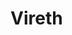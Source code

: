 # Vireth

###

<div style="display: flex; justify-content: center; align-items: center; padding: 2rem;">
  <img 
    src="https://github-readme-stats.vercel.app/api/top-langs?username=vireth-dev&locale=en&hide_title=true&layout=compact&card_width=320&langs_count=5&theme=github_dark&hide_border=true&order=2" 
    alt="GitHub Languages" 
    height="150"
    style="border-radius: 12px; box-shadow: 0 0 20px rgba(0, 255, 170, 0.3); animation: fadeInUp 0.8s ease forwards; opacity: 0;"
  />
</div>

###
